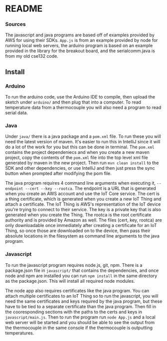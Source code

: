 # README

### Sources

The javascript and java programs are based off of examples provided by AWS for using their SDKs. `App.js` is from an example provided by node for running local web servers, the arduino program is based on an example provided in the library for the breakout board, and the serialcomm.java is from my old cse132 code.

## Install

### Arduino

To run the arduino code, use the Arduino IDE to compile, then upload the sketch under `arduino/` and then plug that into a computer. To read temperature data from a thermocouple you will also need a program to read serial data.

### Java

Under `java/` there is a java package and a `pom.xml` file. To run these you will need the latest version of maven. It's easier to run this in IntelliJ since it will do a lot of the work for you but this can be done in terminal. The `pom.xml` contains the project dependeniecs and when you create a new maven project, copy the contents of the `pom.xml` file into the top level xml file generated by maven in the new project. Then run `mvn clean install` to the SDK and other dependencies, or use IntelliJ and then just press the sync button when prompted after modifying the pom file.

The java program requires 4 command line arguments when executing it, `--endpoint --cert --key --rootca`. The endpoint is a URL that is generated when you create an AWS account and use the IoT Core service. The cert is a thing certificate, which is generated when you create a new IoT Thing and attach a certificate. The IoT Thing is AWS's representation of the IoT device you're trying to connect to their service. The key is a private key that is also generated when you create the Thing. The rootca is the root certificate authority and is provided by Amazon as well. The files (cert, key, rootca) are only downloadable once immediately after creating a certificate for an IoT Thing, so once those are downloaded on to the device, then pass their absolute locations in the filesystem as command line arguments to the java program.

### Javascript

To run the javascript program requires node.js, git, npm. There is a package.json file in `javascript/` that contains the dependencies, and once node and npm are installed you can run `npm install` in the same directory as the package.json. This will install all required node modules.

The node app also requires certificates like the java program. You can attach multiple certificates to an IoT Thing so to run the javascript, you will need the same certificates and keys required by the java program, but these have to be tied to a separate certificate than the java program. Then fill in the cooresponding sections with the paths to the certs and keys in `javascript/main.js`. Then to run the program run `node App.js` and a local web server will be started and you should be able to see the output from the thermocouple in the same console if the thermocouple is outputting temperatures.

